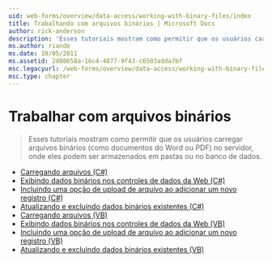 ```yaml
---
uid: web-forms/overview/data-access/working-with-binary-files/index
title: Trabalhando com arquivos binários | Microsoft Docs
author: rick-anderson
description: 'Esses tutoriais mostram como permitir que os usuários carregar arquivos binários (como documentos do Word ou PDF) no servidor, onde eles podem ser armazenados em pastas ou no banco de dados.'
ms.author: riande
ms.date: 10/05/2011
ms.assetid: 2d08658a-16c4-4877-9f43-c6503adda7bf
msc.legacyurl: /web-forms/overview/data-access/working-with-binary-files
msc.type: chapter
---
```

<a name="working-with-binary-files"></a>Trabalhar com arquivos binários
====================
> Esses tutoriais mostram como permitir que os usuários carregar arquivos binários (como documentos do Word ou PDF) no servidor, onde eles podem ser armazenados em pastas ou no banco de dados.


- [Carregando arquivos (C#)](uploading-files-cs.md)
- [Exibindo dados binários nos controles de dados da Web (C#)](displaying-binary-data-in-the-data-web-controls-cs.md)
- [Incluindo uma opção de upload de arquivo ao adicionar um novo registro (C#)](including-a-file-upload-option-when-adding-a-new-record-cs.md)
- [Atualizando e excluindo dados binários existentes (C#)](updating-and-deleting-existing-binary-data-cs.md)
- [Carregando arquivos (VB)](uploading-files-vb.md)
- [Exibindo dados binários nos controles de dados da Web (VB)](displaying-binary-data-in-the-data-web-controls-vb.md)
- [Incluindo uma opção de upload de arquivo ao adicionar um novo registro (VB)](including-a-file-upload-option-when-adding-a-new-record-vb.md)
- [Atualizando e excluindo dados binários existentes (VB)](updating-and-deleting-existing-binary-data-vb.md)
